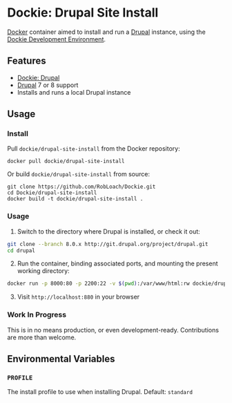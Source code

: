 # Dockie: Drupal Site Install

[Docker](http://docker.com) container aimed to install and run a [Drupal](http://drupal.org) instance, using the [Dockie Development Environment](http://github.com/robloach/dockie).


## Features

* [Dockie: Drupal](../drupal)
* [Drupal](http://drupal.org) 7 or 8 support
* Installs and runs a local Drupal instance


## Usage

### Install

Pull `dockie/drupal-site-install` from the Docker repository:

    docker pull dockie/drupal-site-install

Or build `dockie/drupal-site-install` from source:

    git clone https://github.com/RobLoach/Dockie.git
    cd Dockie/drupal-site-install
    docker build -t dockie/drupal-site-install .


### Usage

1. Switch to the directory where Drupal is installed, or check it out:

  ``` bash
  git clone --branch 8.0.x http://git.drupal.org/project/drupal.git
  cd drupal
  ```

2. Run the container, binding associated ports, and mounting the present working
directory:

  ``` bash
  docker run -p 8000:80 -p 2200:22 -v $(pwd):/var/www/html:rw dockie/drupal-site-install
  ```

3. Visit `http://localhost:880` in your browser


### Work In Progress

This is in no means production, or even development-ready. Contributions are
more than welcome.


## Environmental Variables

### `PROFILE`

The install profile to use when installing Drupal. Default: `standard`
